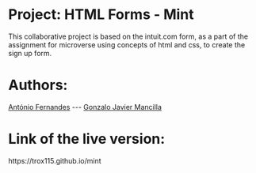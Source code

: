 <h1><b>Project: HTML Forms - Mint</b></h1>
  
This collaborative project is based on the intuit.com form, as a part of the assignment for microverse using concepts of html and css, to create the sign up form.



<h1><b> Authors:</b></h1>
<a href="https://github.com/trox115/">António Fernandes</a> ---
<a href="https://github.com/gonjavi/">Gonzalo Javier Mancilla</a>


<h1>Link of the live version:</h1>https://trox115.github.io/mint

